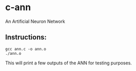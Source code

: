 # c-ann
An Artificial Neuron Network

Instructions:
-------------

    gcc ann.c -o ann.o
    ./ann.o

This will print a few outputs of the ANN for testing purposes.
